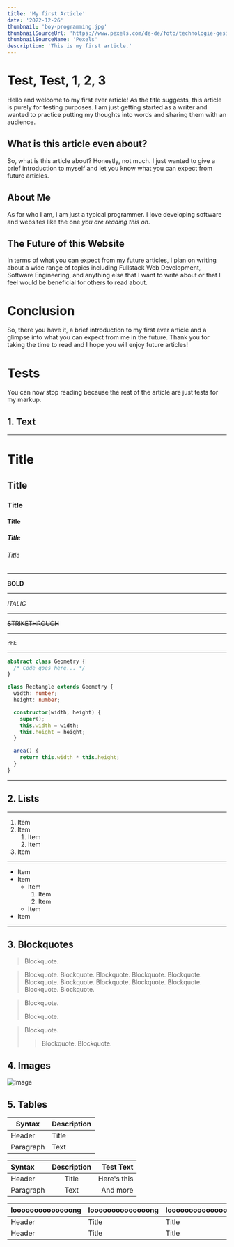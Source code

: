 ```yaml
---
title: 'My first Article'
date: '2022-12-26'
thumbnail: 'boy-programming.jpg'
thumbnailSourceUrl: 'https://www.pexels.com/de-de/foto/technologie-gesichtslos-computer-pc-4709289/'
thumbnailSourceName: 'Pexels'
description: 'This is my first article.'
---
```

# Test, Test, 1, 2, 3

Hello and welcome to my first ever article! As the title suggests, this article is purely for testing purposes. I am just getting started as a writer and wanted to practice putting my thoughts into words and sharing them with an audience.


##   What is this article even about?
So, what is this article about? Honestly, not much. I just wanted to give a brief introduction to myself and let you know what you can expect from future articles.


## About Me

As for who I am, I am just a typical programmer. I love developing software and websites like the one *you are reading this on*.

## The Future of this Website
In terms of what you can expect from my future articles, I plan on writing about a wide range of topics including Fullstack Web Development, Software Engineering, and anything else that I want to write about or that I feel would be beneficial for others to read about.


# Conclusion
So, there you have it, a brief introduction to my first ever article and a glimpse into what you can expect from me in the future. Thank you for taking the time to read and I hope you will enjoy future articles!



# Tests
You can now stop reading because the rest of the article are just tests for my markup.

## 1. Text
___
# Title
## Title
### Title
#### Title
##### Title
###### Title
___
**BOLD**
___
*ITALIC*
___
~~STRIKETHROUGH~~
___
`PRE`
___
``` ts
abstract class Geometry {
  /* Code goes here... */
}

class Rectangle extends Geometry {
  width: number; 
  height: number; 

  constructor(width, height) {
    super();
    this.width = width;
    this.height = height;
  }

  area() {
    return this.width * this.height;
  }
}
```
___

## 2. Lists
___
1. Item
2. Item
    1. Item
    2. Item
3. Item
___
- Item
- Item
    - Item
        1. Item
        2. Item
    - Item
- Item
___

## 3. Blockquotes
> Blockquote.

> Blockquote. Blockquote. Blockquote. Blockquote. Blockquote. Blockquote. Blockquote. Blockquote. Blockquote. Blockquote. Blockquote. Blockquote. 

> Blockquote.
>
> Blockquote.

> Blockquote.
>
>> Blockquote. Blockquote.

## 4. Images
![Image](https://images.pexels.com/photos/879109/pexels-photo-879109.jpeg?auto=compress&cs=tinysrgb&w=1260&h=750&dpr=1)

## 5. Tables
| Syntax | Description |
| --- | ----------- |
| Header | Title |
| Paragraph | Text |


| Syntax      | Description | Test Text     |
| :---        |    :----:   |          ---: |
| Header      | Title       | Here's this   |
| Paragraph   | Text        | And more      |


| loooooooooooooong | loooooooooooooong | loooooooooooooong | loooooooooooooong | loooooooooooooong | loooooooooooooong |
| ----------------- | ----------------- | ----------------- | ----------------- | ----------------- | ----------------- |
| Header | Title | Title | Title | Title | Title |
| Header | Title | Title | Title | Title | Title |

